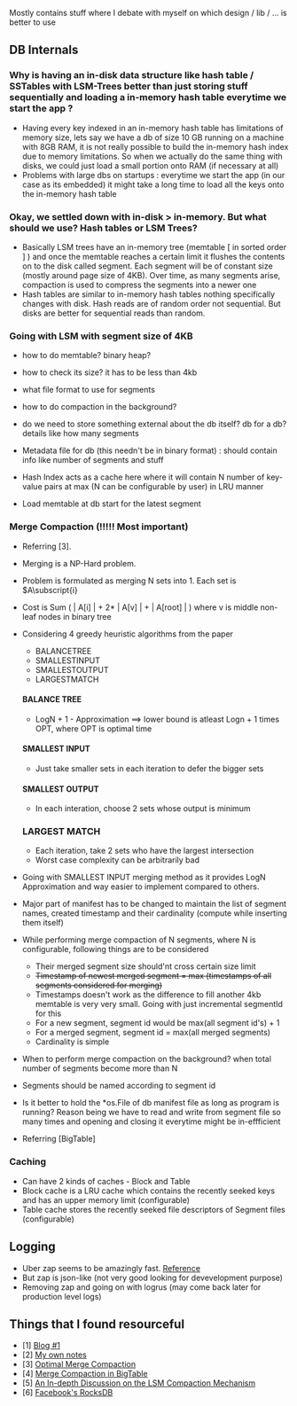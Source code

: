 Mostly contains stuff where I debate with myself on which design / lib / ... is better to use


## DB Internals

### Why is having an in-disk data structure like hash table / SSTables with LSM-Trees better than just storing stuff sequentially  and loading a in-memory hash table everytime we start the app ?
- Having every key indexed in an in-memory hash table has limitations of memory size, lets say we have a db of size 10 GB running on a machine with 8GB RAM, it is not really possible to build the in-memory hash index due to memory limitations. So when we actually do the same thing with disks, we could just load a small portion onto RAM (if necessary at all)
- Problems with large dbs on startups : everytime we start the app (in our case as its embedded) it might take a long time to load all the keys onto the in-memory hash table


### Okay, we settled down with in-disk > in-memory. But what should we use? Hash tables or LSM Trees?
- Basically LSM trees have an in-memory tree (memtable [ in sorted order ] ) and once the memtable reaches a certain limit it flushes the contents on to the disk called segment. Each segment will be of constant size (mostly around page size of 4KB). Over time, as many segments arise, compaction is used to compress the segments into a newer one
- Hash tables are similar to in-memory hash tables nothing specifically changes with disk. Hash reads are of random order not sequential. But disks are better for sequential reads than random. 


### Going with LSM with segment size of 4KB
- how to do memtable? binary heap?
- how to check its size? it has to be less than 4kb
- what file format to use for segments
- how to do compaction in the background?
- do we need to store something external about the db itself? db for a db? details like how many segments

- Metadata file for db (this needn't be in binary format) : should contain info like number of segments and stuff
- Hash Index acts as a cache here where it will contain N number of key-value pairs at max (N can be configurable by user) in LRU manner 
- Load memtable at db start for the latest segment


### Merge Compaction (!!!!! Most important)
- Referring [3]. 
- Merging is a NP-Hard problem.
- Problem is formulated as merging N sets into 1. Each set is $A\subscript{i}
- Cost is Sum ( | A[i] | + 2* | A[v] | + | A[root] | ) where v is middle non-leaf nodes in binary tree
- Considering 4 greedy heuristic algorithms from the paper
    - BALANCETREE 
    - SMALLESTINPUT 
    - SMALLESTOUTPUT 
    - LARGESTMATCH

    #### BALANCE TREE
    - LogN + 1 - Approximation ==> lower bound is atleast Logn + 1 times OPT, where OPT is optimal time

    #### SMALLEST INPUT
    - Just take smaller sets in each iteration to defer the bigger sets

    #### SMALLEST OUTPUT
    - In each interation, choose 2 sets whose output is minimum 

    ### LARGEST MATCH
    - Each iteration, take 2 sets who have the largest intersection
    - Worst case complexity can be arbitrarily bad
  
- Going with SMALLEST INPUT merging method as it provides LogN Approximation and way easier to implement compared to others.
- Major part of manifest has to be changed to maintain the list of segment names, created timestamp and their cardinality (compute while inserting them itself)
- While performing merge compaction of N segments, where N is configurable, following things are to be considered
    - Their merged segment size should'nt cross certain size limit
    - ~~Timestamp of newest merged segment = max (timestamps of all segments considered for merging)~~
    - Timestamps doesn't work as the difference to fill another 4kb memtable is very very small. Going with just incremental segmentId for this
    - For a new segment, segment id would be max(all segment id's) + 1
    - For a merged segment, segment id = max(all merged segments)
    - Cardinality is simple
- When to perform merge compaction on the background? when total number of segments become more than N
- Segments should be named according to segment id
- Is it better to hold the *os.File of db manifest file as long as program is running? Reason being we have to read and write from segment file so many times and opening and closing it everytime might be in-effficient 
- Referring [BigTable]


### Caching
- Can have 2 kinds of caches - Block and Table
- Block cache is a LRU cache which contains the recently seeked keys and has an upper memory limit (configurable) 
- Table cache stores the recently seeked file descriptors of Segment files (configurable)

## Logging
- Uber zap seems to be amazingly fast. [Reference](https://www.sobyte.net/post/2022-03/uber-zap-advanced-usage/)
- But zap is json-like (not very good looking for devevelopment purpose)
- Removing zap and going on with logrus (may come back later for production level logs)





## Things that I found resourceful
- [1] [Blog #1](https://silhding.github.io/2021/08/20/A-Closer-Look-to-a-Key-Value-Storage-Engine/)
- [2] [My own notes](https://abesheknotes.netlify.app/docs/designing-data-intensive-applications/3-storage-and-retrieval/)
- [3] [Optimal Merge Compaction](https://www.researchgate.net/publication/283780735_Fast_Compaction_Algorithms_for_NoSQL_Databases)
- [4] [Merge Compaction in BigTable](https://arxiv.org/pdf/1407.3008.pdf)
- [5] [An In-depth Discussion on the LSM Compaction Mechanism](https://www.alibabacloud.com/blog/an-in-depth-discussion-on-the-lsm-compaction-mechanism_596780)
- [6] [Facebook's RocksDB](https://github.com/facebook/rocksdb/wiki/RocksDB-Overview)